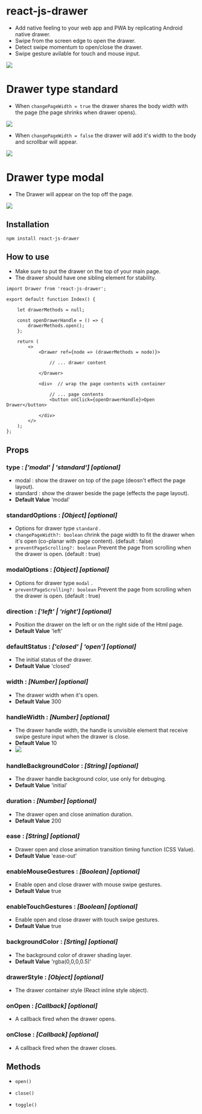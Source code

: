 # react-js-drawer

- Add native feeling to your web app and PWA by replicating Android native drawer.
- Swipe from the screen edge to open the drawer.
- Detect swipe momentum to open/close the drawer.
- Swipe gesture avilable for touch and mouse input.

![](https://github.com/alabsi91/React-js-Drawer/blob/readme/UniConverter_20211001151937.gif?raw=true)

# Drawer type standard

- When `changePageWidth = true` the drawer shares the body width with the page (the page shrinks when drawer opens).

![](https://github.com/alabsi91/react-js-drawer/blob/readme/drawertypestandardwidthenabled.png)

- When `changePageWidth = false` the drawer will add it's width to the body and scrollbar will appear.

![](https://github.com/alabsi91/react-js-drawer/blob/readme/drawertypestandardwidthdisabled.png)

# Drawer type modal

- The Drawer will appear on the top off the page.

![](https://github.com/alabsi91/react-js-drawer/blob/readme/drawermodal.png)

## Installation

`npm install react-js-drawer`

## How to use

- Make sure to put the drawer on the top of your main page.
- The drawer should have one sibling element for stability.

```
import Drawer from 'react-js-drawer';

export default function Index() {

    let drawerMethods = null;

    const openDrawerHandle = () => {
        drawerMethods.open();
    };

    return (
        <>
            <Drawer ref={node => (drawerMethods = node)}>

                // ... drawer content

            </Drawer>

            <div>  // wrap the page contents with container

                // ... page contents
                <button onClick={openDrawerHandle}>Open Drawer</button>

            </div>
        </>
    );
};
```

## Props

### type : _['modal' | 'standard'] [optional]_

- modal : show the drawer on top of the page (deosn't effect the page layout).
- standard : show the drawer beside the page (effects the page layout).
- **Default Value** 'modal'

### standardOptions : _[Object] [optional]_

- Options for drawer type `standard` .
- `changePageWidth?: boolean` chrink the page width to fit the drawer when it's open (co-planar with page content). (default :
  false)
- `preventPageScrolling?: boolean` Prevent the page from scrolling when the drawer is open. (default : true)

### modalOptions : _[Object] [optional]_

- Options for drawer type `modal` .
- `preventPageScrolling?: boolean` Prevent the page from scrolling when the drawer is open. (default : true)

### direction : _['left' | 'right'] [optional]_

- Position the drawer on the left or on the right side of the Html page.
- **Default Value** 'left'

### defaultStatus : _['closed' | 'open'] [optional]_

- The initial status of the drawer.
- **Default Value** 'closed'

### width : _[Number] [optional]_

- The drawer width when it's open.
- **Default Value** 300

### handleWidth : _[Number] [optional]_

- The drawer handle width, the handle is unvisible element that receive swipe gesture input when the drawer is close.
- **Default Value** 10
- ![](https://github.com/alabsi91/react-js-drawer/blob/readme/drawerclosed.png)

### handleBackgroundColor : _[String] [optional]_

- The drawer handle background color, use only for debuging.
- **Default Value** 'initial'

### duration : _[Number] [optional]_

- The drawer open and close animation duration.
- **Default Value** 200

### ease : _[String] [optional]_

- Drawer open and close animation transition timing function (CSS Value).
- **Default Value** 'ease-out'

### enableMouseGestures : _[Boolean] [optional]_

- Enable open and close drawer with mouse swipe gestures.
- **Default Value** true

### enableTouchGestures : _[Boolean] [optional]_

- Enable open and close drawer with touch swipe gestures.
- **Default Value** true

### backgroundColor : _[Srting] [optional]_

- The background color of drawer shading layer.
- **Default Value** 'rgba(0,0,0,0.5)'

### drawerStyle : _[Object] [optional]_

- The drawer container style (React inline style object).

### onOpen : _[Callback] [optional]_

- A callback fired when the drawer opens.

### onClose : _[Callback] [optional]_

- A callback fired when the drawer closes.

## Methods

- `open()`

- `close()`

- `toggle()`

#
